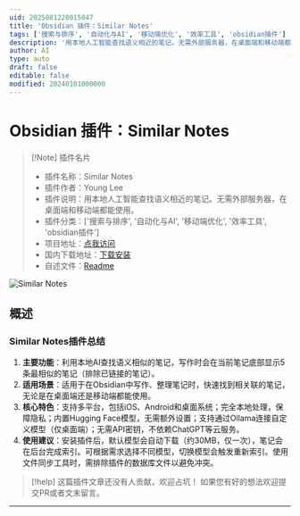 ```yaml
---
uid: 2025081220015047
title: 'Obsidian 插件：Similar Notes'
tags: ['搜索与排序', '自动化与AI', '移动端优化', '效率工具', 'obsidian插件']
description: '用本地人工智能查找语义相近的笔记。无需外部服务器，在桌面端和移动端都能使用。'
author: AI
type: auto
draft: false
editable: false
modified: 20240101000000
---
```


# Obsidian 插件：Similar Notes

> [!Note] 插件名片
> - 插件名称：Similar Notes
> - 插件作者：Young Lee
> - 插件说明：用本地人工智能查找语义相近的笔记。无需外部服务器，在桌面端和移动端都能使用。
> - 插件分类：['搜索与排序', '自动化与AI', '移动端优化', '效率工具', 'obsidian插件']
> - 项目地址：[点我访问](https://github.com/joybro/obsidian-similar-notes)
> - 国内下载地址：[下载安装](https://pkmer.cn/products/plugin/pluginMarket/?similar-notes)
> - 自述文件：[Readme](https://ghproxy.net/https://raw.githubusercontent.com/joybro/obsidian-similar-notes/master/README.md)

![Similar Notes](https://cdn.pkmer.cn/covers/similar-notes_internal_0.gif!pkmer)

## 概述

### Similar Notes插件总结
1. **主要功能**：利用本地AI查找语义相似的笔记，写作时会在当前笔记底部显示5条最相似的笔记（排除已链接的笔记）。
2. **适用场景**：适用于在Obsidian中写作、整理笔记时，快速找到相关联的笔记，无论是在桌面端还是移动端都能使用。
3. **核心特色**：支持多平台，包括iOS、Android和桌面系统；完全本地处理，保障隐私；内置Hugging Face模型，无需额外设置；支持通过Ollama连接自定义模型（仅桌面端）；无需API密钥，不依赖ChatGPT等云服务。
4. **使用建议**：安装插件后，默认模型会自动下载（约30MB，仅一次），笔记会在后台完成索引。可根据需求选择不同模型，切换模型会触发重新索引。使用文件同步工具时，需排除插件的数据库文件以避免冲突。


> [!help] 
> 这篇插件文章还没有人贡献，欢迎占坑！
> 如果您有好的想法欢迎提交PR或者文末留言。
> 

---


